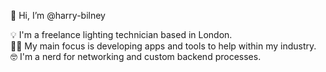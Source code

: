👋 Hi, I’m @harry-bilney

💡 I'm a freelance lighting technician based in London.<br>
👨‍💻 My main focus is developing apps and tools to help within my industry.<br>
🤓 I'm a nerd for networking and custom backend processes.<br>

<!---
harry-bilney/harry-bilney is a ✨ special ✨ repository because its `README.md` (this file) appears on your GitHub profile.
You can click the Preview link to take a look at your changes.
--->
